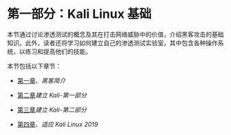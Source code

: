 # 第一部分：Kali Linux 基础

本节通过讨论渗透测试的概念及其在打击网络威胁中的价值，介绍黑客攻击的基础知识。此外，读者还将学习如何建立自己的渗透测试实验室，其中包含各种操作系统，以练习和提高他们的技能。

本节包括以下章节：

*   [第一章](01.html)、*黑客简介*

*   [第二章](02.html)*建立 Kali-第一部分*

*   [第三章](03.html)*建立 Kali-第二部分*

*   [第四章](04.html)、*适应 Kali Linux 2019*